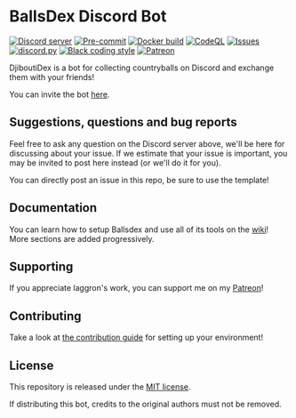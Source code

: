 # BallsDex Discord Bot

[![Discord server](https://discordapp.com/api/guilds/1049118743101452329/embed.png)](https://discord.gg/BkmpZ9MqWm)
[![Pre-commit](https://github.com/laggron42/BallsDex-DiscordBot/actions/workflows/pre-commit.yml/badge.svg)](https://github.com/RobbyV2/Djiboutidex-DiscordBot/actions/workflows/pre-commit.yml)
[![Docker build](https://github.com/laggron42/BallsDex-DiscordBot/actions/workflows/docker.yml/badge.svg)](https://github.com/RobbyV2/Djiboutidex-DiscordBot/actions/workflows/docker.yml)
[![CodeQL](https://github.com/laggron42/BallsDex-DiscordBot/actions/workflows/codeql-analysis.yml/badge.svg)](https://github.com/RobbyV2/Djiboutidex-DiscordBot/actions/workflows/codeql-analysis.yml)
[![Issues](https://img.shields.io/github/issues/laggron42/BallsDex-DiscordBot)](https://github.com/RobbyV2/Djiboutidex-DiscordBot/issues)
[![discord.py](https://img.shields.io/badge/discord-py-blue.svg)](https://github.com/Rapptz/discord.py)
[![Black coding style](https://img.shields.io/badge/code%20style-black-000000.svg)](https://github.com/ambv/black)
[![Patreon](https://img.shields.io/badge/Patreon-donate-orange.svg)](https://patreon.com/retke)

DjiboutiDex is a bot for collecting countryballs on Discord and exchange them with your friends!

You can invite the bot [here](https://discord.com/oauth2/authorize?client_id=1140065532087902350&scope=bot+applications.commands&permissions=537193536).

## Suggestions, questions and bug reports

Feel free to ask any question on the Discord server above, we'll be here for discussing about your
issue. If we estimate that your issue is important, you may be invited to post here instead (or
we'll do it for you).

You can directly post an issue in this repo, be sure to use the template!

## Documentation

You can learn how to setup Ballsdex and use all of its tools on the
[wiki](https://github.com/laggron42/BallsDex-Discordbot/wiki/)!
More sections are added progressively.

## Supporting

If you appreciate laggron's work, you can support me on my [Patreon](https://patreon.com/retke)!

## Contributing

Take a look at [the contribution guide](CONTRIBUTING.md) for setting up your environment!

## License

This repository is released under the [MIT license](https://opensource.org/licenses/MIT).

If distributing this bot, credits to the original authors must not be removed.
